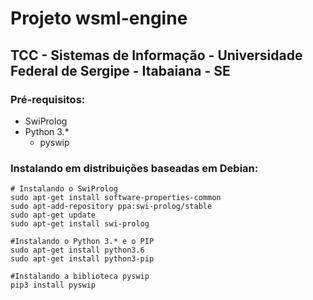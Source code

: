 # Projeto wsml-engine
## TCC - Sistemas de Informação - Universidade Federal de Sergipe - Itabaiana - SE

### Pré-requisitos:
* SwiProlog
* Python 3.*
    * pyswip

### Instalando em distribuições baseadas em Debian:
    # Instalando o SwiProlog
    sudo apt-get install software-properties-common
    sudo apt-add-repository ppa:swi-prolog/stable
    sudo apt-get update
    sudo apt-get install swi-prolog

    #Instalando o Python 3.* e o PIP
    sudo apt-get install python3.6
    sudo apt-get install python3-pip

    #Instalando a biblioteca pyswip
    pip3 install pyswip
